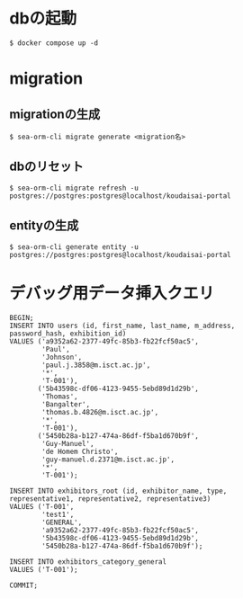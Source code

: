 # dbの起動
`$ docker compose up -d`
# migration
## migrationの生成
`$ sea-orm-cli migrate generate <migration名>`
## dbのリセット
`$ sea-orm-cli migrate refresh -u postgres://postgres:postgres@localhost/koudaisai-portal`
## entityの生成
`$ sea-orm-cli generate entity -u postgres://postgres:postgres@localhost/koudaisai-portal`
# デバッグ用データ挿入クエリ
```postgresql
BEGIN;
INSERT INTO users (id, first_name, last_name, m_address, password_hash, exhibition_id)
VALUES ('a9352a62-2377-49fc-85b3-fb22fcf50ac5',
        'Paul',
        'Johnson',
        'paul.j.3858@m.isct.ac.jp',
        '*',
        'T-001'),
       ('5b43598c-df06-4123-9455-5ebd89d1d29b',
        'Thomas',
        'Bangalter',
        'thomas.b.4826@m.isct.ac.jp',
        '*',
        'T-001'),
       ('5450b28a-b127-474a-86df-f5ba1d670b9f',
        'Guy-Manuel',
        'de Homem Christo',
        'guy-manuel.d.2371@m.isct.ac.jp',
        '*',
        'T-001');

INSERT INTO exhibitors_root (id, exhibitor_name, type, representative1, representative2, representative3)
VALUES ('T-001',
        'test1',
        'GENERAL',
        'a9352a62-2377-49fc-85b3-fb22fcf50ac5',
        '5b43598c-df06-4123-9455-5ebd89d1d29b',
        '5450b28a-b127-474a-86df-f5ba1d670b9f');

INSERT INTO exhibitors_category_general
VALUES ('T-001');

COMMIT;
```